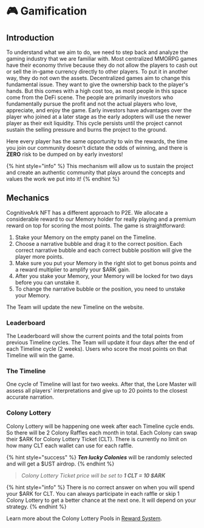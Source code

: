 # 🎮 Gamification

## Introduction

To understand what we aim to do, we need to step back and analyze the gaming industry that we are familiar with. Most centralized MMORPG games have their economy thrive because they do not allow the players to cash out or sell the in-game currency directly to other players. To put it in another way, they do not own the assets. Decentralized games aim to change this fundamental issue. They want to give the ownership back to the player's hands. But this comes with a high cost too, as most people in this space come from the DeFi scene. The people are primarily investors who fundamentally pursue the profit and not the actual players who love, appreciate, and enjoy the game. Early investors have advantages over the player who joined at a later stage as the early adopters will use the newer player as their exit liquidity. This cycle persists until the project cannot sustain the selling pressure and burns the project to the ground.

Here every player has the same opportunity to win the rewards, the time you join our community doesn't dictate the odds of winning, and there is **ZERO** risk to be dumped on by early investors!&#x20;

{% hint style="info" %}
This mechanism will allow us to sustain the project and create an authentic community that plays around the concepts and values the work we put into it!
{% endhint %}

## Mechanics

CognitiveArk NFT has a different approach to P2E. We allocate a considerable reward to our Memory holder for really playing and a premium reward on top for scoring the most points. The game is straightforward:

1. Stake your Memory on the empty panel on the Timeline.
2. Choose a narrative bubble and drag it to the correct position. Each correct narrative bubble and each correct bubble position will give the player more points.
3. Make sure you put your Memory in the right slot to get bonus points and a reward multiplier to amplify your $ARK gain.
4. After you stake your Memory, your Memory will be locked for two days before you can unstake it.
5. To change the narrative bubble or the position, you need to unstake your Memory.

The Team will update the new Timeline on the website.&#x20;

### Leaderboard

The Leaderboard will show the current points and the total points from previous Timeline cycles. The Team will update it four days after the end of each Timeline cycle (2 weeks). Users who score the most points on that Timeline will win the game.

### The Timeline

One cycle of Timeline will last for two weeks. After that, the Lore Master will assess all players' interpretations and give up to 20 points to the closest accurate narration.

### Colony Lottery

Colony Lottery will be happening one week after each Timeline cycle ends. So there will be 2 Colony Raffles each month in total. Each Colony can swap their $ARK for Colony Lottery Ticket (CLT). There is currently no limit on how many CLT each wallet can use for each raffle.

{% hint style="success" %}
_**Ten lucky Colonies**_ will be randomly selected and will get a $UST airdrop.
{% endhint %}

> _Colony Lottery Ticket price will be set to **1 CLT = 10 $ARK**_

{% hint style="info" %}
There is no correct answer on when you will spend your $ARK for CLT. You can always participate in each raffle or skip 1 Colony Lottery to get a better chance at the next one. It will depend on your strategy.
{% endhint %}

Learn more about the Colony Lottery Pools in [Reward System](reward-system.md).
